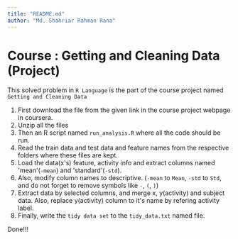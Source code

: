```yaml
---
title: "README.md"
author: "Md. Shahriar Rahman Rana"
---
```


Course : Getting and Cleaning Data (Project)
=============================================

This solved problem in ``R Language`` is the part of the course project named ``Getting and Cleaning Data`` 

1. First download the file from the given link in the course project webpage in coursera.
2. Unzip all the files
3. Then an R script named ``run_analysis.R`` where all the code should be run.
4. Read the train data and test data and feature names from the respective folders where these files are kept.
5. Load the data(x's) feature, activity info and extract columns named 'mean'(`-mean`) and 'standard'(`-std`).
6. Also, modify column names to descriptive. (`-mean` to `Mean`, `-std` to `Std`, and do not forget to remove symbols like `-`, `(`, `)`)
7. Extract data by selected columns, and merge x, y(activity) and subject data.
   Also, replace y(activity) column to it's name by refering activity label.
8. Finally, write the ``tidy data set`` to the ``tidy_data.txt`` named file.

Done!!!
